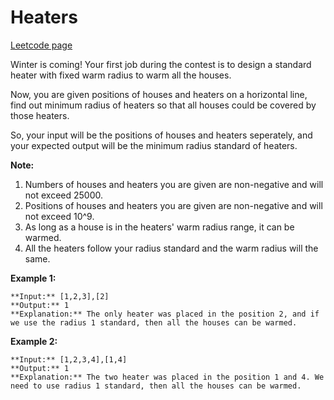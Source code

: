 # Heaters
[Leetcode page](https://leetcode.com/problems/heaters/description)

Winter is coming! Your first job during the contest is to design a standard
heater with fixed warm radius to warm all the houses.

Now, you are given positions of houses and heaters on a horizontal line, find
out minimum radius of heaters so that all houses could be covered by those
heaters.

So, your input will be the positions of houses and heaters seperately, and
your expected output will be the minimum radius standard of heaters.

**Note:**  

  1. Numbers of houses and heaters you are given are non-negative and will not exceed 25000.
  2. Positions of houses and heaters you are given are non-negative and will not exceed 10^9.
  3. As long as a house is in the heaters' warm radius range, it can be warmed.
  4. All the heaters follow your radius standard and the warm radius will the same.

**Example 1:**  

    
    
    **Input:** [1,2,3],[2]
    **Output:** 1
    **Explanation:** The only heater was placed in the position 2, and if we use the radius 1 standard, then all the houses can be warmed.
    

**Example 2:**  

    
    
    **Input:** [1,2,3,4],[1,4]
    **Output:** 1
    **Explanation:** The two heater was placed in the position 1 and 4. We need to use radius 1 standard, then all the houses can be warmed.
    

